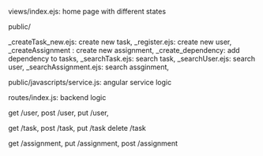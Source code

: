 
views/index.ejs:  home page with different states

public/

_createTask_new.ejs: create new task,
_register.ejs:   create new user,
_createAssignment :     create new assignment,
_create_dependency: add dependency to tasks,
_searchTask.ejs: search task, 
_searchUser.ejs: search user,
_searchAssignment.ejs: search assginment,


public/javascripts/service.js:  angular service logic

routes/index.js: backend logic

get  /user, 
post /user, 
put  /user,

get  /task, 
post /task,
put /task
delete /task

get  /assignment,
put  /assignment,
post /assignment
